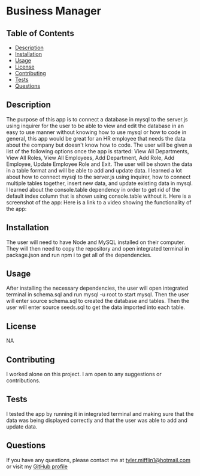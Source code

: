 # Business Manager

## Table of Contents
* [Description](#description)
* [Installation](#installation)
* [Usage](#usage)
* [License](#license)
* [Contributing](#contributing)
* [Tests](#tests)
* [Questions](#questions)
## Description
The purpose of this app is to connect a database in mysql to the server.js using inquirer for the user to be able to view and edit the database in an easy to use manner without knowing how to use mysql or how to code in general, this app would be great for an HR employee that needs the data about the company but doesn't know how to code. The user will be given a list of the following options once the app is started: View All Departments, View All Roles, View All Employees, Add Department, Add Role, Add Employee, Update Employee Role and Exit. The user will be shown the data in a table format and will be able to add and update data. I learned a lot about how to connect mysql to the server.js using inquirer, how to connect multiple tables together, insert new data, and update existing data in mysql. I learned about the console.table dependency in order to get rid of the default index column that is shown using console.table without it. 
Here is a screenshot of the app: 
Here is a link to a video showing the functionality of the app:
## Installation
The user will need to have Node and MySQL installed on their computer. They will then need to copy the repository and open integrated terminal in package.json and run npm i to get all of the dependencies. 
## Usage
After installing the necessary dependencies, the user will open integrated terminal in schema.sql and run mysql -u root to start mysql. Then the user will enter source schema.sql to created the database and tables. Then the user will enter source seeds.sql to get the data imported into each table.
## License
NA
## Contributing
I worked alone on this project. I am open to any suggestions or contributions.
## Tests
I tested the app by running it in integrated terminal and making sure that the data was being displayed correctly and that the user was able to add and update data.
## Questions
If you have any questions, please contact me at [tyler.mifflin1@hotmail.com](mailto:tyler.mifflin1@hotmail.com) or visit my [GitHub profile](https://github.com/tylermifflin)

